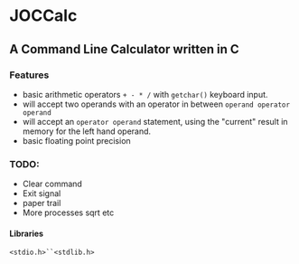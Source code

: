 #  JOCCalc

## A Command Line Calculator written in C

### Features

* basic arithmetic operators `+ - * /` with `getchar()` keyboard input.
* will accept two operands with an operator in between `operand operator operand`
* will accept an `operator operand` statement, using the "current" result in memory for the left hand operand.
* basic floating point precision

### TODO:

* Clear command
* Exit signal 
* paper trail
* More processes sqrt etc

#### Libraries
`<stdio.h>``<stdlib.h>`
